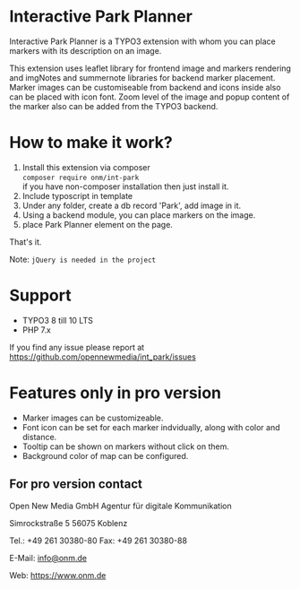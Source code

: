 # Interactive Park Planner
Interactive Park Planner is a TYPO3 extension with whom you can place markers with its description on an image.

This extension uses leaflet library for frontend image and markers rendering and imgNotes and summernote libraries for backend marker placement. Marker images can be customiseable from backend and icons inside also can be placed with icon font. Zoom level of the image and popup content of the marker also can be added from the TYPO3 backend.
# How to make it work?
1. Install this extension via composer  
 `composer require onm/int-park`  
 if you have non-composer installation then just install it.
2. Include typoscript in template
3. Under any folder, create a db record 'Park', add image in it.
4. Using a backend module, you can place markers on the image.
5. place Park Planner element on the page.

That's it.

Note: `jQuery is needed in the project`
# Support
- TYPO3 8 till 10 LTS
- PHP 7.x

If you find any issue please report at https://github.com/opennewmedia/int_park/issues

# Features only in pro version
- Marker images can be customizeable.
- Font icon can be set for each marker indvidually, along with color and distance.
- Tooltip can be shown on markers without click on them.
- Background color of map can be configured.

## For pro version contact

Open New Media GmbH Agentur für digitale Kommunikation

Simrockstraße 5 56075 Koblenz

Tel.: +49 261 30380-80 Fax: +49 261 30380-88

E-Mail: info@onm.de

Web: https://www.onm.de
